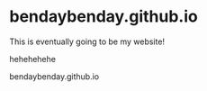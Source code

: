 bendaybenday.github.io
======================

This is eventually going to be my website!

hehehehehe

bendaybenday.github.io
